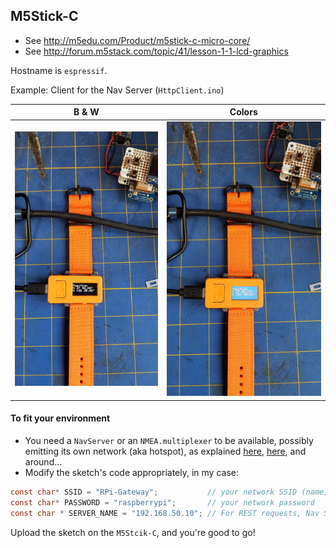 ## M5Stick-C
- See <http://m5edu.com/Product/m5stick-c-micro-core/>
- See <http://forum.m5stack.com/topic/41/lesson-1-1-lcd-graphics>

Hostname is `espressif`.

Example: Client for the Nav Server (`HttpClient.ino`)

|    B & W            |    Colors           |
|:-------------------:|:-------------------:|
| ![One](./M5.01.jpg) | ![Two](./M5.02.jpg) |

#### To fit your environment
- You need a `NavServer` or an `NMEA.multiplexer` to be available, possibly emitting its own network (aka hotspot), as explained [here](https://github.com/OlivierLD/raspberry-coffee/tree/master/NMEA.mux.WebUI), [here](https://github.com/OlivierLD/raspberry-coffee/blob/master/NMEA.mux.WebUI/small.server.extended/README.md), and around...
- Modify the sketch's code appropriately, in my case:
```C
const char* SSID = "RPi-Gateway";           // your network SSID (name)
const char* PASSWORD = "raspberrypi";       // your network password
const char * SERVER_NAME = "192.168.50.10"; // For REST requests, Nav Server
```

Upload the sketch on the `M5Stcik-C`, and you're good to go!
